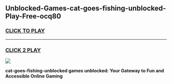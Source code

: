 
## Unblocked-Games-cat-goes-fishing-unblocked-Play-Free-ocq80
<h3>
<a href="https://premium76.site?title=cat-goes-fishing-unblocked&ref=15A">CLICK TO PLAY</a></h3>
<hr>

<h3>
<a href="https://premium76.site?title=cat-goes-fishing-unblocked&ref=15A">CLICK 2 PLAY</a>
  
</h3>

<a href="https://premium76.site?title=cat-goes-fishing-unblocked&ref=15A"><img src="https://clearcache.store/games.png"></a>


**cat-goes-fishing-unblocked games unblocked: Your Gateway to Fun and Accessible Online Gaming**
